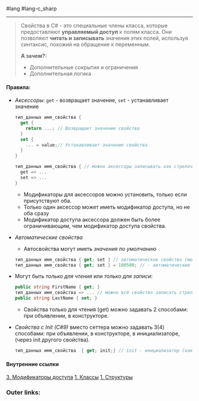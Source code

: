 #lang #lang-c_sharp

---
> Свойства в C# - это специальные члены класса, которые предоставляют **управляемый доступ** к полям класса. Они позволяют **читать и записывать** значения этих полей, используя синтаксис, похожий на обращение к переменным.
> 
> **А зачем?:**
> - Дополнительные сокрытия и ограничения
> - Дополнительная логика

#### Правила:

- *Аксессоры*: `get` - возвращает значение, `set` - устанавливает значение
	```csharp
	тип_данных имя_свойства {
	  get {
	    return ...; // Возвращает значение свойства
	  }
	  set {
	    ... = value;// Устанавливает значение свойства
	  }
	}
	
	тип_данных имя_свойства { // можно аксессоры записывать как стрелочные функции
	  get => ...
	  set => ...
	}
	```
	- Модификаторы для аксессоров можно установить, только если присутствуют оба.
	- Только один аксессор может иметь модификатор доступа, но не оба сразу
	- Модификатор доступа аксессора должен быть более ограничивающим, чем модификатор доступа свойства.

- *Автоматические свойства*
	- Автосвойства могут иметь *значения по умолчанию*
	```csharp
	тип_данных имя_свойства { get; set } // автоматическое свойство (можно добавлять модификаторы доступа к аксессорам)
	тип_данных имя_свойства { get; set } = 100500; // - автоматические свойства можно инициализировать по умолчанию
	```

- Могут быть *только для чтения* или *только для записи*:
	```csharp
	public string FirstName { get; }
	тип_данных имя_свойства => ... // можно всё свойство записать стрелочной функцией (то же only-get свойство)
	public string LastName { set; } 
	```
	- Свойства только для чтения (get) можно задавать 2 способами: при объявлении, в конструкторе.

- *Свойства с Init (C#9)* вместо сеттера можно задавать 3(4) способами: при объявлении, в конструкторе, в инициализаторе, (через init другого свойства).
	```csharp
	тип_данных имя_свойства  { get; init;} // init - инициализатор (как set, но работает только при инициализации) C#9
	```


#### Внутренние ссылки
[3. Модификаторы доступа](1.%20Lang/C-sharp/0.%20Введение/1.%20Области%20видимости/3.%20Модификаторы%20доступа.md)
[1. Классы](1.%20Lang/C-sharp/0.%20Введение/2.%20Классы%20и%20структуры/1.%20Классы.md)
[1. Структуры](1.%20Lang/C-sharp/0.%20Введение/2.%20Классы%20и%20структуры/1.%20Структуры.md)

### Outer links:
